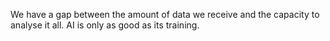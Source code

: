 

We have a gap between the amount of data we receive and the capacity to analyse it all.
AI is only as good as its training.
